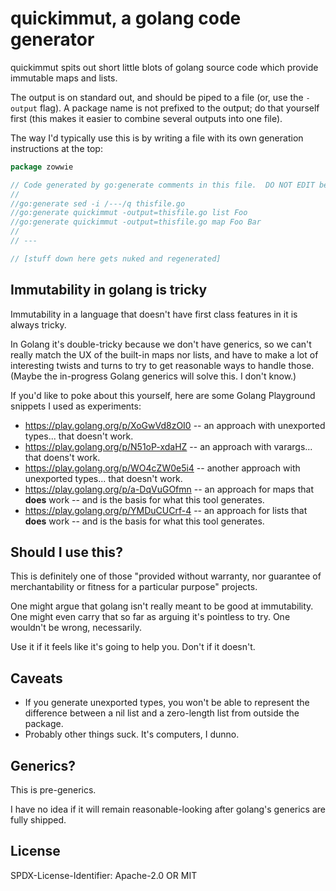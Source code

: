quickimmut, a golang code generator
===================================

quickimmut spits out short little blots of golang source code which provide immutable maps and lists.

The output is on standard out, and should be piped to a file (or, use the `-output` flag).
A package name is not prefixed to the output; do that yourself first (this makes it easier to combine several outputs into one file).

The way I'd typically use this is by writing a file with its own generation instructions at the top:

```go
package zowwie

// Code generated by go:generate comments in this file.  DO NOT EDIT below the dashed line.
//
//go:generate sed -i /---/q thisfile.go
//go:generate quickimmut -output=thisfile.go list Foo
//go:generate quickimmut -output=thisfile.go map Foo Bar
//
// ---

// [stuff down here gets nuked and regenerated]
```


Immutability in golang is tricky
--------------------------------

Immutability in a language that doesn't have first class features in it is always tricky.

In Golang it's double-tricky because we don't have generics, so we can't really match the UX of the built-in maps nor lists,
and have to make a lot of interesting twists and turns to try to get reasonable ways to handle those.
(Maybe the in-progress Golang generics will solve this.  I don't know.)

If you'd like to poke about this yourself, here are some Golang Playground snippets I used as experiments:

- https://play.golang.org/p/XoGwVd8zOI0 -- an approach with unexported types... that doesn't work.
- https://play.golang.org/p/N51oP-xdaHZ -- an approach with varargs... that doens't work.
- https://play.golang.org/p/WO4cZW0e5i4 -- another approach with unexported types... that doesn't work.
- https://play.golang.org/p/a-DqVuGOfmn -- an approach for maps that **does** work -- and is the basis for what this tool generates.
- https://play.golang.org/p/YMDuCUCrf-4 -- an approach for lists that **does** work -- and is the basis for what this tool generates.


Should I use this?
------------------

This is definitely one of those "provided without warranty, nor guarantee of merchantability or fitness for a particular purpose" projects.

One might argue that golang isn't really meant to be good at immutability.  One might even carry that so far as arguing it's pointless to try.  One wouldn't be wrong, necessarily.

Use it if it feels like it's going to help you.  Don't if it doesn't.


Caveats
-------

- If you generate unexported types, you won't be able to represent the difference between a nil list and a zero-length list from outside the package.
- Probably other things suck.  It's computers, I dunno.


Generics?
---------

This is pre-generics.

I have no idea if it will remain reasonable-looking after golang's generics are fully shipped.


License
-------

SPDX-License-Identifier: Apache-2.0 OR MIT
